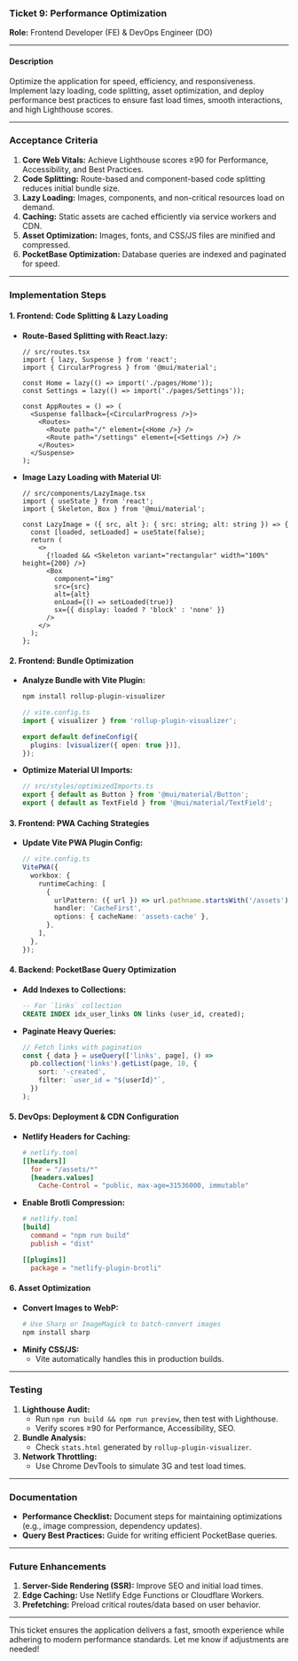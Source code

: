 ### **Ticket 9: Performance Optimization**  
**Role:** Frontend Developer (FE) & DevOps Engineer (DO)  

---

#### **Description**  
Optimize the application for speed, efficiency, and responsiveness. Implement lazy loading, code splitting, asset optimization, and deploy performance best practices to ensure fast load times, smooth interactions, and high Lighthouse scores.  

---

### **Acceptance Criteria**  
1. **Core Web Vitals:** Achieve Lighthouse scores ≥90 for Performance, Accessibility, and Best Practices.  
2. **Code Splitting:** Route-based and component-based code splitting reduces initial bundle size.  
3. **Lazy Loading:** Images, components, and non-critical resources load on demand.  
4. **Caching:** Static assets are cached efficiently via service workers and CDN.  
5. **Asset Optimization:** Images, fonts, and CSS/JS files are minified and compressed.  
6. **PocketBase Optimization:** Database queries are indexed and paginated for speed.  

---

### **Implementation Steps**  

#### **1. Frontend: Code Splitting & Lazy Loading**  
- **Route-Based Splitting with React.lazy:**  
  ```tsx  
  // src/routes.tsx  
  import { lazy, Suspense } from 'react';  
  import { CircularProgress } from '@mui/material';  

  const Home = lazy(() => import('./pages/Home'));  
  const Settings = lazy(() => import('./pages/Settings'));  

  const AppRoutes = () => (  
    <Suspense fallback={<CircularProgress />}>  
      <Routes>  
        <Route path="/" element={<Home />} />  
        <Route path="/settings" element={<Settings />} />  
      </Routes>  
    </Suspense>  
  );  
  ```  

- **Image Lazy Loading with Material UI:**  
  ```tsx  
  // src/components/LazyImage.tsx  
  import { useState } from 'react';  
  import { Skeleton, Box } from '@mui/material';  

  const LazyImage = ({ src, alt }: { src: string; alt: string }) => {  
    const [loaded, setLoaded] = useState(false);  
    return (  
      <>  
        {!loaded && <Skeleton variant="rectangular" width="100%" height={200} />}  
        <Box  
          component="img"  
          src={src}  
          alt={alt}  
          onLoad={() => setLoaded(true)}  
          sx={{ display: loaded ? 'block' : 'none' }}  
        />  
      </>  
    );  
  };  
  ```  

#### **2. Frontend: Bundle Optimization**  
- **Analyze Bundle with Vite Plugin:**  
  ```bash  
  npm install rollup-plugin-visualizer  
  ```  
  ```ts  
  // vite.config.ts  
  import { visualizer } from 'rollup-plugin-visualizer';  

  export default defineConfig({  
    plugins: [visualizer({ open: true })],  
  });  
  ```  
- **Optimize Material UI Imports:**  
  ```ts  
  // src/styles/optimizedImports.ts  
  export { default as Button } from '@mui/material/Button';  
  export { default as TextField } from '@mui/material/TextField';  
  ```  

#### **3. Frontend: PWA Caching Strategies**  
- **Update Vite PWA Plugin Config:**  
  ```ts  
  // vite.config.ts  
  VitePWA({  
    workbox: {  
      runtimeCaching: [  
        {  
          urlPattern: ({ url }) => url.pathname.startsWith('/assets'),  
          handler: 'CacheFirst',  
          options: { cacheName: 'assets-cache' },  
        },  
      ],  
    },  
  });  
  ```  

#### **4. Backend: PocketBase Query Optimization**  
- **Add Indexes to Collections:**  
  ```sql  
  -- For `links` collection  
  CREATE INDEX idx_user_links ON links (user_id, created);  
  ```  
- **Paginate Heavy Queries:**  
  ```ts  
  // Fetch links with pagination  
  const { data } = useQuery(['links', page], () =>  
    pb.collection('links').getList(page, 10, {  
      sort: '-created',  
      filter: `user_id = "${userId}"`,  
    })  
  );  
  ```  

#### **5. DevOps: Deployment & CDN Configuration**  
- **Netlify Headers for Caching:**  
  ```toml  
  # netlify.toml  
  [[headers]]  
    for = "/assets/*"  
    [headers.values]  
      Cache-Control = "public, max-age=31536000, immutable"  
  ```  
- **Enable Brotli Compression:**  
  ```toml  
  # netlify.toml  
  [build]  
    command = "npm run build"  
    publish = "dist"  

  [[plugins]]  
    package = "netlify-plugin-brotli"  
  ```  

#### **6. Asset Optimization**  
- **Convert Images to WebP:**  
  ```bash  
  # Use Sharp or ImageMagick to batch-convert images  
  npm install sharp  
  ```  
- **Minify CSS/JS:**  
  - Vite automatically handles this in production builds.  

---

### **Testing**  
1. **Lighthouse Audit:**  
   - Run `npm run build && npm run preview`, then test with Lighthouse.  
   - Verify scores ≥90 for Performance, Accessibility, SEO.  
2. **Bundle Analysis:**  
   - Check `stats.html` generated by `rollup-plugin-visualizer`.  
3. **Network Throttling:**  
   - Use Chrome DevTools to simulate 3G and test load times.  

---

### **Documentation**  
- **Performance Checklist:** Document steps for maintaining optimizations (e.g., image compression, dependency updates).  
- **Query Best Practices:** Guide for writing efficient PocketBase queries.  

---

### **Future Enhancements**  
1. **Server-Side Rendering (SSR):** Improve SEO and initial load times.  
2. **Edge Caching:** Use Netlify Edge Functions or Cloudflare Workers.  
3. **Prefetching:** Preload critical routes/data based on user behavior.  

---

This ticket ensures the application delivers a fast, smooth experience while adhering to modern performance standards. Let me know if adjustments are needed!
